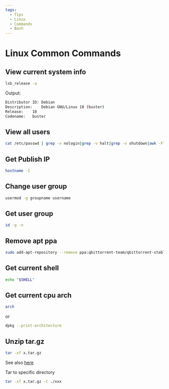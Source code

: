 ```yaml
---
tags:
  - Tips
  - Linux
  - Commands
  - Bash
---
```


# Linux Common Commands

## View current system info

```bash
lsb_release -a
```

Output:

```bash
Distributor ID:	Debian
Description:	Debian GNU/Linux 10 (buster)
Release:	10
Codename:	buster
```

## View all users

```bash
cat /etc/passwd | grep -v nologin|grep -v halt|grep -v shutdown|awk -F":" '{ print $1"|"$3"|"$4 }'|more
```

## Get Publish IP

```bash
hostname -I
```

## Change user group

```bash
usermod -g groupname username
```

## Get user group

```bash
id -g -n
```

## Remove apt ppa

```bash
sudo add-apt-repository --remove ppa:qbittorrent-team/qbittorrent-stable
```

## Get current shell

```bash
echo "$SHELL"
```

## Get current cpu arch

```bash
arch
```

or

```bash
dpkg --print-architecture
```

## Unzip tar.gz

```bash
tar -xf x.tar.gz
```

See also [here](https://linuxize.com/post/how-to-extract-unzip-tar-gz-file/)

Tar to specific directory

```bash
tar -xf x.tar.gz -C ./xxx
```
